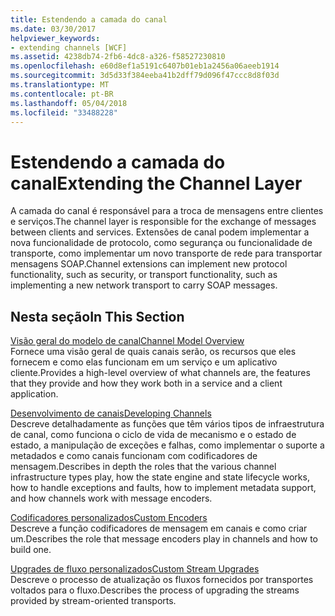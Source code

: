 ```yaml
---
title: Estendendo a camada do canal
ms.date: 03/30/2017
helpviewer_keywords:
- extending channels [WCF]
ms.assetid: 4238db74-2fb6-4dc8-a326-f58527230810
ms.openlocfilehash: e60d8ef1a5191c6407b01eb1a2456a06aeeb1914
ms.sourcegitcommit: 3d5d33f384eeba41b2dff79d096f47ccc8d8f03d
ms.translationtype: MT
ms.contentlocale: pt-BR
ms.lasthandoff: 05/04/2018
ms.locfileid: "33488228"
---
```

# <a name="extending-the-channel-layer"></a><span data-ttu-id="df2ea-102">Estendendo a camada do canal</span><span class="sxs-lookup"><span data-stu-id="df2ea-102">Extending the Channel Layer</span></span>
<span data-ttu-id="df2ea-103">A camada do canal é responsável para a troca de mensagens entre clientes e serviços.</span><span class="sxs-lookup"><span data-stu-id="df2ea-103">The channel layer is responsible for the exchange of messages between clients and services.</span></span> <span data-ttu-id="df2ea-104">Extensões de canal podem implementar a nova funcionalidade de protocolo, como segurança ou funcionalidade de transporte, como implementar um novo transporte de rede para transportar mensagens SOAP.</span><span class="sxs-lookup"><span data-stu-id="df2ea-104">Channel extensions can implement new protocol functionality, such as security, or transport functionality, such as implementing a new network transport to carry SOAP messages.</span></span>  
  
## <a name="in-this-section"></a><span data-ttu-id="df2ea-105">Nesta seção</span><span class="sxs-lookup"><span data-stu-id="df2ea-105">In This Section</span></span>  
 [<span data-ttu-id="df2ea-106">Visão geral do modelo de canal</span><span class="sxs-lookup"><span data-stu-id="df2ea-106">Channel Model Overview</span></span>](../../../../docs/framework/wcf/extending/channel-model-overview.md)  
 <span data-ttu-id="df2ea-107">Fornece uma visão geral de quais canais serão, os recursos que eles fornecem e como elas funcionam em um serviço e um aplicativo cliente.</span><span class="sxs-lookup"><span data-stu-id="df2ea-107">Provides a high-level overview of what channels are, the features that they provide and how they work both in a service and a client application.</span></span>  
  
 [<span data-ttu-id="df2ea-108">Desenvolvimento de canais</span><span class="sxs-lookup"><span data-stu-id="df2ea-108">Developing Channels</span></span>](../../../../docs/framework/wcf/extending/developing-channels.md)  
 <span data-ttu-id="df2ea-109">Descreve detalhadamente as funções que têm vários tipos de infraestrutura de canal, como funciona o ciclo de vida de mecanismo e o estado de estado, a manipulação de exceções e falhas, como implementar o suporte a metadados e como canais funcionam com codificadores de mensagem.</span><span class="sxs-lookup"><span data-stu-id="df2ea-109">Describes in depth the roles that the various channel infrastructure types play, how the state engine and state lifecycle works, how to handle exceptions and faults, how to implement metadata support, and how channels work with message encoders.</span></span>  
  
 [<span data-ttu-id="df2ea-110">Codificadores personalizados</span><span class="sxs-lookup"><span data-stu-id="df2ea-110">Custom Encoders</span></span>](../../../../docs/framework/wcf/extending/custom-encoders.md)  
 <span data-ttu-id="df2ea-111">Descreve a função codificadores de mensagem em canais e como criar um.</span><span class="sxs-lookup"><span data-stu-id="df2ea-111">Describes the role that message encoders play in channels and how to build one.</span></span>  
  
 [<span data-ttu-id="df2ea-112">Upgrades de fluxo personalizados</span><span class="sxs-lookup"><span data-stu-id="df2ea-112">Custom Stream Upgrades</span></span>](../../../../docs/framework/wcf/extending/custom-stream-upgrades.md)  
 <span data-ttu-id="df2ea-113">Descreve o processo de atualização os fluxos fornecidos por transportes voltados para o fluxo.</span><span class="sxs-lookup"><span data-stu-id="df2ea-113">Describes the process of upgrading the streams provided by stream-oriented transports.</span></span>
